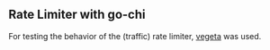 ## Rate Limiter with go-chi

For testing the behavior of the (traffic) rate limiter, [vegeta](https://github.com/tsenart/vegeta) was used.

